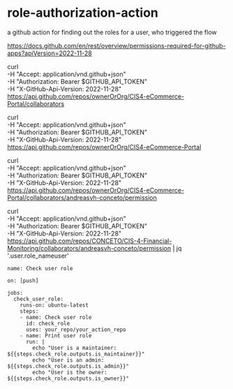 # role-authorization-action
a github action for finding out the roles for a user, who triggered the flow

https://docs.github.com/en/rest/overview/permissions-required-for-github-apps?apiVersion=2022-11-28


curl \
  -H "Accept: application/vnd.github+json" \
  -H "Authorization: Bearer $GITHUB_API_TOKEN"\
  -H "X-GitHub-Api-Version: 2022-11-28" \
https://api.github.com/repos/ownerOrOrg/CIS4-eCommerce-Portal/collaborators

curl \
  -H "Accept: application/vnd.github+json" \
  -H "Authorization: Bearer $GITHUB_API_TOKEN"\
  -H "X-GitHub-Api-Version: 2022-11-28" \
https://api.github.com/repos/ownerOrOrg/CIS4-eCommerce-Portal


curl \
  -H "Accept: application/vnd.github+json" \
  -H "Authorization: Bearer $GITHUB_API_TOKEN"\
  -H "X-GitHub-Api-Version: 2022-11-28" \
https://api.github.com/repos/ownerOrOrg/CIS4-eCommerce-Portal/collaborators/andreasvh-conceto/permission


curl \
  -H "Accept: application/vnd.github+json" \
  -H "Authorization: Bearer $GITHUB_API_TOKEN"\
  -H "X-GitHub-Api-Version: 2022-11-28" \
https://api.github.com/repos/CONCETO/CIS-4-Financial-Monitoring/collaborators/andreasvh-conceto/permission | jq '.user.role_nameuser'



```
name: Check user role

on: [push]

jobs:
  check_user_role:
    runs-on: ubuntu-latest
    steps:
    - name: Check user role
      id: check_role
      uses: your_repo/your_action_repo
    - name: Print user role
      run: |
        echo "User is a maintainer: ${{steps.check_role.outputs.is_maintainer}}"
        echo "User is an admin: ${{steps.check_role.outputs.is_admin}}"
        echo "User is the owner: ${{steps.check_role.outputs.is_owner}}"
```